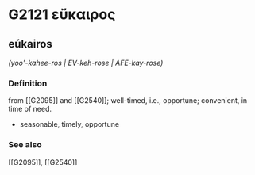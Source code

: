 # G2121 εὔκαιρος

## eúkairos

_(yoo'-kahee-ros | EV-keh-rose | AFE-kay-rose)_

### Definition

from [[G2095]] and [[G2540]]; well-timed, i.e., opportune; convenient, in time of need.

- seasonable, timely, opportune

### See also

[[G2095]], [[G2540]]

